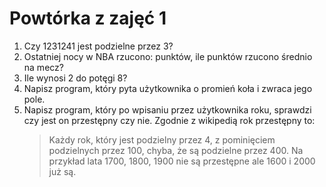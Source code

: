 # Powtórka z zajęć 1

1. Czy 1231241 jest podzielne przez 3?
2. Ostatniej nocy w NBA rzucono: punktów, ile punktów rzucono średnio na mecz?
3. Ile wynosi 2 do potęgi 8?
4. Napisz program, który pyta użytkownika o promień koła i zwraca jego pole.
5. Napisz program, który po wpisaniu przez użytkownika roku, sprawdzi czy jest on przestępny czy nie. Zgodnie z wikipedią rok przestępny to:
    > Każdy rok, który jest podzielny przez 4, z pominięciem podzielnych przez 100, chyba, że są podzielne przez 400.
    > Na przykład lata 1700, 1800, 1900 nie są przestępne ale 1600 i 2000 już są.
